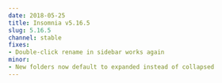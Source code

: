 ```yaml
---
date: 2018-05-25
title: Insomnia v5.16.5
slug: 5.16.5
channel: stable
fixes:
- Double-click rename in sidebar works again
minor:
- New folders now default to expanded instead of collapsed
---
```

